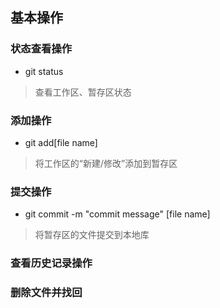 ## 基本操作



### 状态查看操作

- git status

> 查看工作区、暂存区状态

### 添加操作

- git add[file name]

> 将工作区的“新建/修改”添加到暂存区

### 提交操作

- git commit -m "commit message" [file name]

> 将暂存区的文件提交到本地库

### 查看历史记录操作

### 删除文件并找回